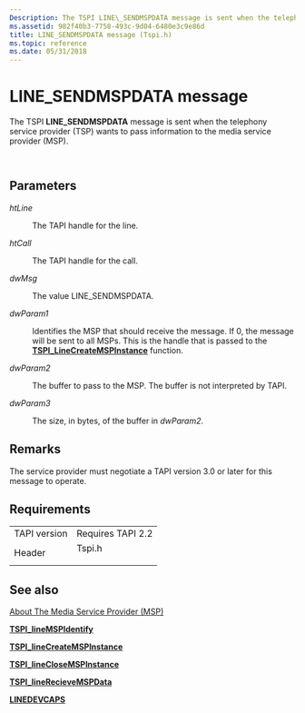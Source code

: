 ```yaml
---
Description: The TSPI LINE\_SENDMSPDATA message is sent when the telephony service provider (TSP) wants to pass information to the media service provider (MSP).
ms.assetid: 982f40b3-7758-493c-9d04-6480e3c9e86d
title: LINE_SENDMSPDATA message (Tspi.h)
ms.topic: reference
ms.date: 05/31/2018
---
```


# LINE\_SENDMSPDATA message

The TSPI **LINE\_SENDMSPDATA** message is sent when the telephony service provider (TSP) wants to pass information to the media service provider (MSP).


```C++
            
```



## Parameters

<dl> <dt>

*htLine* 
</dt> <dd>

The TAPI handle for the line.

</dd> <dt>

*htCall* 
</dt> <dd>

The TAPI handle for the call.

</dd> <dt>

*dwMsg* 
</dt> <dd>

The value LINE\_SENDMSPDATA.

</dd> <dt>

*dwParam1* 
</dt> <dd>

Identifies the MSP that should receive the message. If 0, the message will be sent to all MSPs. This is the handle that is passed to the [**TSPI\_LineCreateMSPInstance**](https://msdn.microsoft.com/library/ms725539(v=VS.85).aspx) function.

</dd> <dt>

*dwParam2* 
</dt> <dd>

The buffer to pass to the MSP. The buffer is not interpreted by TAPI.

</dd> <dt>

*dwParam3* 
</dt> <dd>

The size, in bytes, of the buffer in *dwParam2*.

</dd> </dl>

## Remarks

The service provider must negotiate a TAPI version 3.0 or later for this message to operate.

## Requirements



|                         |                                                                                   |
|-------------------------|-----------------------------------------------------------------------------------|
| TAPI version<br/> | Requires TAPI 2.2<br/>                                                      |
| Header<br/>       | <dl> <dt>Tspi.h</dt> </dl> |



## See also

<dl> <dt>

[About The Media Service Provider (MSP)](https://msdn.microsoft.com/library/ms726003(v=VS.85).aspx)
</dt> <dt>

[**TSPI\_lineMSPIdentify**](https://msdn.microsoft.com/library/ms725580(v=VS.85).aspx)
</dt> <dt>

[**TSPI\_lineCreateMSPInstance**](https://msdn.microsoft.com/library/ms725539(v=VS.85).aspx)
</dt> <dt>

[**TSPI\_lineCloseMSPInstance**](https://msdn.microsoft.com/library/ms725533(v=VS.85).aspx)
</dt> <dt>

[**TSPI\_lineRecieveMSPData**](https://msdn.microsoft.com/library/ms725587(v=VS.85).aspx)
</dt> <dt>

[**LINEDEVCAPS**](https://msdn.microsoft.com/library/ms735602(v=VS.85).aspx)
</dt> </dl>

 

 





